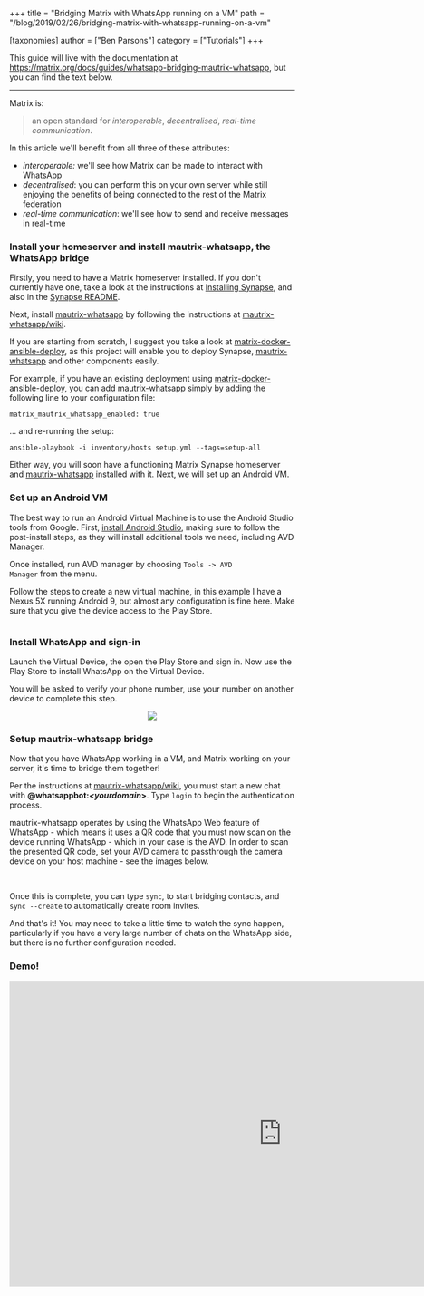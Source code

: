 +++
title = "Bridging Matrix with WhatsApp running on a VM"
path = "/blog/2019/02/26/bridging-matrix-with-whatsapp-running-on-a-vm"

[taxonomies]
author = ["Ben Parsons"]
category = ["Tutorials"]
+++

This guide will live with the documentation at <a href="/docs/guides/whatsapp-bridging-mautrix-whatsapp">https://matrix.org/docs/guides/whatsapp-bridging-mautrix-whatsapp</a>, but you can find the text below.

<hr />

Matrix is:
<blockquote>an open standard for <em>interoperable</em>, <em>decentralised</em>, <em>real-time communication</em>.</blockquote>
In this article we'll benefit from all three of these attributes:
<ul>
 	<li><em>interoperable:</em> we'll see how Matrix can be made to interact with WhatsApp</li>
 	<li><em>decentralised</em>: you can perform this on your own server while still enjoying the benefits of being connected to the rest of the Matrix federation</li>
 	<li><em>real-time communication</em>: we'll see how to send and receive messages in real-time</li>
</ul>

### Install your homeserver and install mautrix-whatsapp, the WhatsApp bridge

Firstly, you need to have a Matrix homeserver installed. If you don't currently have one, take a look at the instructions at <a href="/docs/guides/installing-synapse">Installing Synapse</a>, and also in the <a href="https://github.com/matrix-org/synapse">Synapse README</a>.

Next, install <a href="https://github.com/tulir/mautrix-whatsapp">mautrix-whatsapp</a> by following the instructions at <a href="https://github.com/tulir/mautrix-whatsapp/wiki">mautrix-whatsapp/wiki</a>.

If you are starting from scratch, I suggest you take a look at <a href="https://github.com/spantaleev/matrix-docker-ansible-deploy/">matrix-docker-ansible-deploy</a>, as this project will enable you to deploy Synapse, <a href="https://github.com/tulir/mautrix-whatsapp">mautrix-whatsapp</a> and other components easily.

For example, if you have an existing deployment using <a href="https://github.com/spantaleev/matrix-docker-ansible-deploy/">matrix-docker-ansible-deploy</a>, you can add <a href="https://github.com/tulir/mautrix-whatsapp">mautrix-whatsapp</a> simply by adding the following line to your configuration file:
<pre><code class="yaml language-yaml">matrix_mautrix_whatsapp_enabled: true
</code></pre>
... and re-running the setup:
<pre><code class="unix language-unix">ansible-playbook -i inventory/hosts setup.yml --tags=setup-all
</code></pre>
Either way, you will soon have a functioning Matrix Synapse homeserver and <a href="https://github.com/tulir/mautrix-whatsapp">mautrix-whatsapp</a> installed with it. Next, we will set up an Android VM.

### Set up an Android VM

The best way to run an Android Virtual Machine is to use the Android Studio tools from Google. First, <a href="https://developer.android.com/studio/install">install Android Studio</a>, making sure to follow the post-install steps, as they will install additional tools we need, including AVD Manager.

Once installed, run AVD manager by choosing <code>Tools -&gt; AVD Manager</code> from the menu.

Follow the steps to create a new virtual machine, in this example I have a Nexus 5X running Android 9, but almost any configuration is fine here. Make sure that you give the device access to the Play Store.

<img src="/docs/img/avd.png" alt="" />

### Install WhatsApp and sign-in

Launch the Virtual Device, the open the Play Store and sign in. Now use the Play Store to install WhatsApp on the Virtual Device.

You will be asked to verify your phone number, use your number on another device to complete this step.

<center>
<img src="/docs/img/nexus5.png" /></center>

### Setup mautrix-whatsapp bridge

Now that you have WhatsApp working in a VM, and Matrix working on your server, it's time to bridge them together!

Per the instructions at <a href="https://github.com/tulir/mautrix-whatsapp/wiki">mautrix-whatsapp/wiki</a>, you must start a new chat with <strong>@whatsappbot:<em>&lt;yourdomain</em>&gt;</strong>. Type <code>login</code> to begin the authentication process.

mautrix-whatsapp operates by using the WhatsApp Web feature of WhatsApp - which means it uses a QR code that you must now scan on the device running WhatsApp - which in your case is the AVD. In order to scan the presented QR code, set your AVD camera to passthrough the camera device on your host machine - see the images below.

<img src="/docs/img/camera1.png" alt="" />
<img src="/docs/img/camera2.png" alt="" />

Once this is complete, you can type <code>sync</code>, to start bridging contacts, and <code>sync --create</code> to automatically create room invites.

And that's it! You may need to take a little time to watch the sync happen, particularly if you have a very large number of chats on the WhatsApp side, but there is no further configuration needed.

### Demo!

<div class="video-container"><iframe src="https://www.youtube.com/embed/edSgP2dEZ1o" width="960" height="540" frameBorder="0" allowFullScreen="allowfullscreen"></iframe></div>
